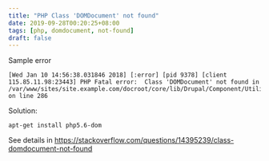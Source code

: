 ```yaml
---
title: "PHP Class 'DOMDocument' not found"
date: 2019-09-28T00:20:25+08:00
tags: [php, domdocument, not-found]
draft: false
---
```

Sample error
```
[Wed Jan 10 14:56:38.031846 2018] [:error] [pid 9378] [client 115.85.11.98:23443] PHP Fatal error:  Class 'DOMDocument' not found in /var/www/sites/site.example.com/docroot/core/lib/Drupal/Component/Utility/Html.php on line 286
```
Solution:
```
apt-get install php5.6-dom
```
See details in https://stackoverflow.com/questions/14395239/class-domdocument-not-found
